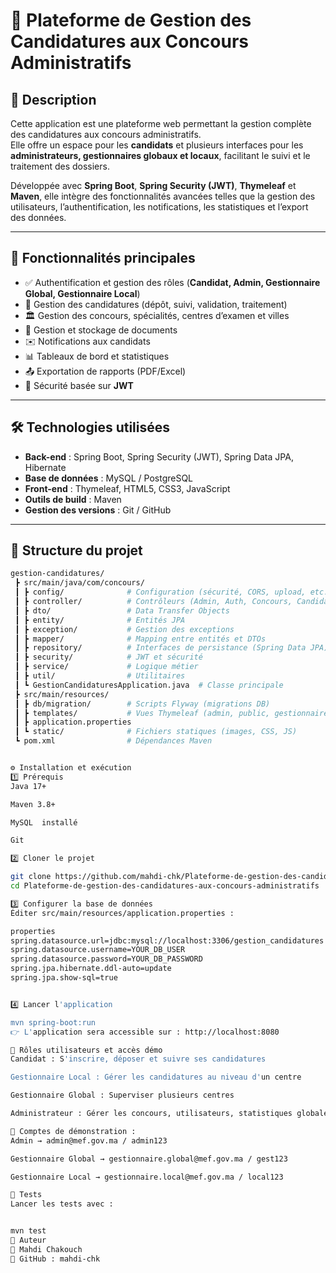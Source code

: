 # 📌 Plateforme de Gestion des Candidatures aux Concours Administratifs

## 📖 Description
Cette application est une plateforme web permettant la gestion complète des candidatures aux concours administratifs.  
Elle offre un espace pour les **candidats** et plusieurs interfaces pour les **administrateurs, gestionnaires globaux et locaux**, facilitant le suivi et le traitement des dossiers.

Développée avec **Spring Boot**, **Spring Security (JWT)**, **Thymeleaf** et **Maven**, elle intègre des fonctionnalités avancées telles que la gestion des utilisateurs, l’authentification, les notifications, les statistiques et l’export des données.

---

## 🚀 Fonctionnalités principales
- ✅ Authentification et gestion des rôles (**Candidat, Admin, Gestionnaire Global, Gestionnaire Local**)
- 📑 Gestion des candidatures (dépôt, suivi, validation, traitement)
- 🏛️ Gestion des concours, spécialités, centres d’examen et villes
- 📂 Gestion et stockage de documents
- ✉️ Notifications aux candidats
- 📊 Tableaux de bord et statistiques
- 📤 Exportation de rapports (PDF/Excel)
- 🔐 Sécurité basée sur **JWT**

---

## 🛠️ Technologies utilisées
- **Back-end** : Spring Boot, Spring Security (JWT), Spring Data JPA, Hibernate  
- **Base de données** : MySQL / PostgreSQL  
- **Front-end** : Thymeleaf, HTML5, CSS3, JavaScript  
- **Outils de build** : Maven  
- **Gestion des versions** : Git / GitHub  

---

## 📂 Structure du projet
```bash
gestion-candidatures/
 ┣ src/main/java/com/concours/
 ┃ ┣ config/              # Configuration (sécurité, CORS, upload, etc.)
 ┃ ┣ controller/          # Contrôleurs (Admin, Auth, Concours, Candidatures…)
 ┃ ┣ dto/                 # Data Transfer Objects
 ┃ ┣ entity/              # Entités JPA
 ┃ ┣ exception/           # Gestion des exceptions
 ┃ ┣ mapper/              # Mapping entre entités et DTOs
 ┃ ┣ repository/          # Interfaces de persistance (Spring Data JPA)
 ┃ ┣ security/            # JWT et sécurité
 ┃ ┣ service/             # Logique métier
 ┃ ┣ util/                # Utilitaires
 ┃ ┗ GestionCandidaturesApplication.java  # Classe principale
 ┣ src/main/resources/
 ┃ ┣ db/migration/        # Scripts Flyway (migrations DB)
 ┃ ┣ templates/           # Vues Thymeleaf (admin, public, gestionnaires…)
 ┃ ┣ application.properties
 ┃ ┗ static/              # Fichiers statiques (images, CSS, JS)
 ┗ pom.xml                # Dépendances Maven


⚙️ Installation et exécution
1️⃣ Prérequis
Java 17+

Maven 3.8+

MySQL  installé

Git

2️⃣ Cloner le projet

git clone https://github.com/mahdi-chk/Plateforme-de-gestion-des-candidatures-aux-concours-administratifs.git
cd Plateforme-de-gestion-des-candidatures-aux-concours-administratifs

3️⃣ Configurer la base de données
Éditer src/main/resources/application.properties :

properties
spring.datasource.url=jdbc:mysql://localhost:3306/gestion_candidatures
spring.datasource.username=YOUR_DB_USER
spring.datasource.password=YOUR_DB_PASSWORD
spring.jpa.hibernate.ddl-auto=update
spring.jpa.show-sql=true


4️⃣ Lancer l'application

mvn spring-boot:run
👉 L'application sera accessible sur : http://localhost:8080

👥 Rôles utilisateurs et accès démo
Candidat : S'inscrire, déposer et suivre ses candidatures

Gestionnaire Local : Gérer les candidatures au niveau d'un centre

Gestionnaire Global : Superviser plusieurs centres

Administrateur : Gérer les concours, utilisateurs, statistiques globales

🔑 Comptes de démonstration :
Admin → admin@mef.gov.ma / admin123

Gestionnaire Global → gestionnaire.global@mef.gov.ma / gest123

Gestionnaire Local → gestionnaire.local@mef.gov.ma / local123

🧪 Tests
Lancer les tests avec :


mvn test
📌 Auteur
👤 Mahdi Chakouch
🔗 GitHub : mahdi-chk
